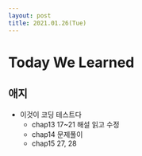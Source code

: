 ```yaml
---
layout: post
title: 2021.01.26(Tue)
---
```

# Today We Learned

## 애지

- 이것이 코딩 테스트다 
    - chap13 17~21 해설 읽고 수정
    - chap14 문제풀이
    - chap15 27, 28
